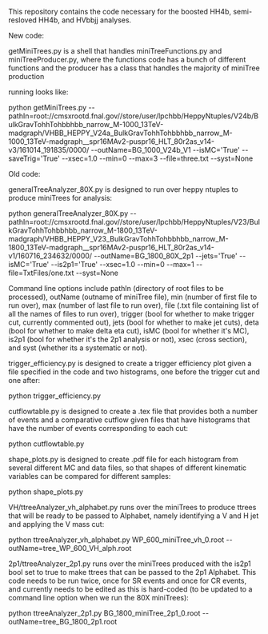 This repository contains the code necessary for the boosted HH4b, semi-resloved HH4b, and HVbbjj analyses. 

New code:

getMiniTrees.py is a shell that handles miniTreeFunctions.py and miniTreeProducer.py, where the functions code has a bunch of different functions and the producer has a class that handles the majority of miniTree production

running looks like:

python getMiniTrees.py --pathIn=root://cmsxrootd.fnal.gov//store/user/lpchbb/HeppyNtuples/V24b/BulkGravTohhTohbbhbb_narrow_M-1000_13TeV-madgraph/VHBB_HEPPY_V24a_BulkGravTohhTohbbhbb_narrow_M-1000_13TeV-madgraph__spr16MAv2-puspr16_HLT_80r2as_v14-v3/161014_191835/0000/ --outName=BG_1000_V24b_V1 --isMC='True' --saveTrig='True' --xsec=1.0 --min=0 --max=3 --file=three.txt --syst=None

Old code:

generalTreeAnalyzer_80X.py is designed to run over heppy ntuples to produce miniTrees for analysis:

python generalTreeAnalyzer_80X.py --pathIn=root://cmsxrootd.fnal.gov//store/user/lpchbb/HeppyNtuples/V23/BulkGravTohhTohbbhbb_narrow_M-1800_13TeV-madgraph/VHBB_HEPPY_V23_BulkGravTohhTohbbhbb_narrow_M-1800_13TeV-madgraph__spr16MAv2-puspr16_HLT_80r2as_v14-v1/160716_234632/0000/  --outName=BG_1800_80X_2p1 --jets='True' --isMC='True' --is2p1='True' --xsec=1.0 --min=0 --max=1 --file=TxtFiles/one.txt --syst=None

Command line options include pathIn (directory of root files to be processed), outName (outname of miniTree file), min (number of first file to run over), max (number of last file to run over), file (.txt file containing list of all the names of files to run over), trigger (bool for whether to make trigger cut, currently commented out), jets (bool for whether to make jet cuts), deta (bool for whether to make delta eta cut), isMC (bool for whether it's MC), is2p1 (bool for whether it's the 2p1 analysis or not), xsec (cross section), and syst (whether its a systematic or not).

trigger_efficiency.py is designed to create a trigger efficiency plot given a file specified in the code and two histograms, one before the trigger cut and one after:

python trigger_efficiency.py

cutflowtable.py is designed to create a .tex file that provides both a number of events and a comparative cutflow given files that have histograms that have the number of events corresponding to each cut:

python cutflowtable.py

shape_plots.py is designed to create .pdf file for each histogram from several different MC and data files, so that shapes of different kinematic variables can be compared for different samples:

python shape_plots.py

VH/ttreeAnalyzer_vh_alphabet.py runs over the miniTrees to produce ttrees that will be ready to be passed to Alphabet, namely identifying a V and H jet and applying the V mass cut:

python ttreeAnalyzer_vh_alphabet.py WP_600_miniTree_vh_0.root --outName=tree_WP_600_VH_alph.root

2p1/ttreeAnalyzer_2p1.py runs over the miniTrees produced with the is2p1 bool set to true to make ttrees that can be passed to the 2p1 Alphabet. This code needs to be run twice, once for SR events and once for CR events, and currently needs to be edited as this is hard-coded (to be updated to a command line option when we run the 80X miniTrees):

python ttreeAnalyzer_2p1.py BG_1800_miniTree_2p1_0.root --outName=tree_BG_1800_2p1.root
